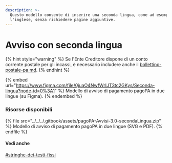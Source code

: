 ```yaml
---
description: >-
  Questo modello consente di inserire una seconda lingua, come ad esempio
  l'inglese, senza richiedere pagine aggiuntive.
---
```


# Avviso con seconda lingua

{% hint style="warning" %}
Se l'Ente Creditore dispone di un conto corrente postale per gli incassi, è necessario includere anche il [bollettino-postale-pa.md](../../specifiche-tecniche/dati-per-il-pagamento/bollettino-postale-pa.md "mention").
{% endhint %}

{% embed url="https://www.figma.com/file/0juaO4NwfWrIJT3tc2GKys/Seconda-lingua?node-id=0%3A1" %}
Modello di avviso di pagamento pagoPA in due lingue (su Figma).
{% endembed %}

### Risorse disponibili

{% file src="../../../.gitbook/assets/pagoPA-Avvisi-3.0-secondaLingua.zip" %}
Modello di avviso di pagamento pagoPA in due lingue (SVG e PDF).
{% endfile %}

#### Vedi anche

[#stringhe-dei-testi-fissi](./#stringhe-dei-testi-fissi "mention")
